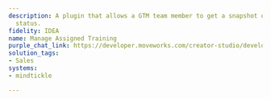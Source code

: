 ```yaml
---
description: A plugin that allows a GTM team member to get a snapshot of training
  status.
fidelity: IDEA
name: Manage Assigned Training
purple_chat_link: https://developer.moveworks.com/creator-studio/developer-tools/purple-chat?conversation=%7B%22startTimestamp%22%3A%2211%3A43%2BAM%22%2C%22messages%22%3A%5B%7B%22role%22%3A%22user%22%2C%22parts%22%3A%5B%7B%22richText%22%3A%22Can+I+get+a+snapshot+of+the+CloudSync+training+status+for+the+Sales+team%3F%22%7D%5D%7D%2C%7B%22role%22%3A%22assistant%22%2C%22parts%22%3A%5B%7B%22richText%22%3A%22Here%27s+the+CloudSync+training+status+summary%3A%3Cbr%3E%3Cb%3ETotal+Members%3A%3C%2Fb%3E+50%3Cbr%3E%3Cb%3ECompleted%3A%3C%2Fb%3E+35%3Cbr%3E%3Cb%3EPending%3A%3C%2Fb%3E+15%22%7D%5D%7D%2C%7B%22role%22%3A%22user%22%2C%22parts%22%3A%5B%7B%22richText%22%3A%22Which+Sales+team+members+haven%27t+completed+the+training%3F%22%7D%5D%7D%2C%7B%22role%22%3A%22assistant%22%2C%22parts%22%3A%5B%7B%22richText%22%3A%22%3Cp%3EHere+are+the+Sales+team+members+who+haven%27t+completed+the+CloudSync+training%3A%3Cbr%3E%5Cn%3Cstrong%3E1.+Alex+Johnson%3Cbr%3E%5Cn2.+Jamie+Lee%3Cbr%3E%5Cn3.+Pat+Kim%3Cbr%3E%5Cn4.+Taylor+Smith%3C%2Fstrong%3E%3C%2Fp%3E%22%7D%5D%7D%2C%7B%22role%22%3A%22user%22%2C%22parts%22%3A%5B%7B%22richText%22%3A%22Can+you+draft+an+email+to+remind+them+to+complete+the+training%3F%22%7D%5D%7D%2C%7B%22role%22%3A%22assistant%22%2C%22parts%22%3A%5B%7B%22richText%22%3A%22Sure%2C+I%27ll+draft+the+email+for+you.%22%7D%2C%7B%22richText%22%3A%22%3Cp%3E%3Cstrong%3EPlease+confirm+the+following+email%3A%3C%2Fstrong%3E%3Cbr%3E%5Cn%3Cstrong%3ETo%3A%3C%2Fstrong%3E+Alex+Johnson%2C+Jamie+Lee%2C+Pat+Kim%2C+Taylor+Smith%3Cbr%3E%5Cn%3Cstrong%3ESubject%3A%3C%2Fstrong%3E+Reminder+to+complete+the+CloudSync+training%3Cbr%3E%5Cn%3Cstrong%3EBody%3A%3C%2Fstrong%3E%3Cbr%3E%5Cn%3Cbr%3E%5CnHi+team%2C%3Cbr%3E%5Cn%3Cbr%3E%5CnPlease+make+sure+to+complete+the+CloudSync+training+by+the+end+of+the+day.+Your+timely+completion+is+crucial.%26nbsp%3B%3C%2Fp%3E%5Cn%3Cp%3E%3Cbr%3E%3C%2Fp%3E%5Cn%3Cp%3EThanks%2C%26nbsp%3B%3C%2Fp%3E%5Cn%3Cp%3EMargo%3C%2Fp%3E%22%7D%5D%7D%5D%7D
solution_tags:
- Sales
systems:
- mindtickle

---
```

